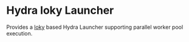 # Hydra loky Launcher
Provides a [loky](link) based Hydra Launcher supporting parallel worker pool execution.

